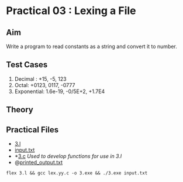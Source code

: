# Practical 03 : Lexing a File

## Aim

Write a program to read constants as a string and convert it to number.

## Test Cases

1. Decimal : +15, -5, 123
2. Octal: +0123, 0117, -0777
3. Exponential: 1.6e-19, -0/5E+2, +1.7E4

## Theory

## Practical Files

- [3.l](./3.l)
- [input.txt](./input.txt)
- *[3.c](./3.c) _Used to develop functions for use in 3.l_
- @[printed_output.txt](./printed_output.pdf)

`flex 3.l && gcc lex.yy.c -o 3.exe && ./3.exe input.txt`
